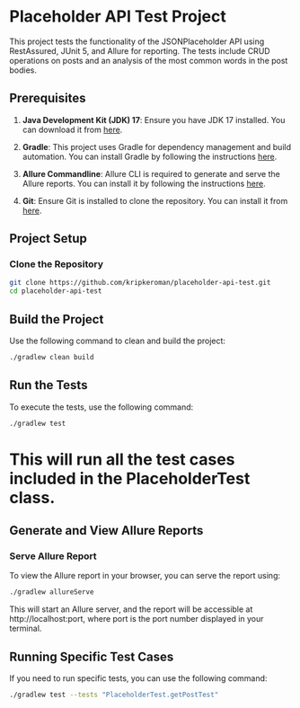 # Placeholder API Test Project

This project tests the functionality of the JSONPlaceholder API using RestAssured, JUnit 5, and Allure for reporting. The tests include CRUD operations on posts and an analysis of the most common words in the post bodies.

## Prerequisites

1. **Java Development Kit (JDK) 17**: Ensure you have JDK 17 installed. You can download it from [here](https://www.oracle.com/java/technologies/javase-jdk17-downloads.html).

2. **Gradle**: This project uses Gradle for dependency management and build automation. You can install Gradle by following the instructions [here](https://gradle.org/install/).

3. **Allure Commandline**: Allure CLI is required to generate and serve the Allure reports. You can install it by following the instructions [here](https://docs.qameta.io/allure/#_installing_a_commandline).

4. **Git**: Ensure Git is installed to clone the repository. You can install it from [here](https://git-scm.com/downloads).

## Project Setup

### Clone the Repository

```bash
git clone https://github.com/kripkeroman/placeholder-api-test.git
cd placeholder-api-test
```
## Build the Project
Use the following command to clean and build the project:
```bash
./gradlew clean build
```
## Run the Tests
To execute the tests, use the following command:
```bash
./gradlew test
```
# This will run all the test cases included in the PlaceholderTest class.

## Generate and View Allure Reports
### Serve Allure Report
To view the Allure report in your browser, you can serve the report using:
```bash
./gradlew allureServe
```
This will start an Allure server, and the report will be accessible at http://localhost:port, where port is the port number displayed in your terminal.
## Running Specific Test Cases
If you need to run specific tests, you can use the following command:
```bash
./gradlew test --tests "PlaceholderTest.getPostTest"
```